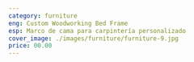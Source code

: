 ```yaml
---
category: furniture
eng: Custom Woodworking Bed Frame
esp: Marco de cama para carpintería personalizado
cover_image: ./images/furniture/furniture-9.jpg
price: 00.00
---
```

 

